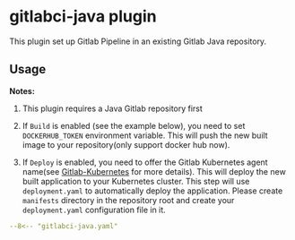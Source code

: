 # gitlabci-java plugin

This plugin set up Gitlab Pipeline in an existing Gitlab Java repository.

## Usage

**Notes:**

1. This plugin requires a Java Gitlab repository first

2. If `Build` is enabled (see the example below), you need to set `DOCKERHUB_TOKEN` environment variable. This will push the new built image to your repository(only support docker hub now).

3. If `Deploy` is enabled, you need to offer the Gitlab Kubernetes agent name(see [Gitlab-Kubernetes](https://docs.gitlab.cn/jh/user/clusters/agent/) for more details). This will deploy the new built application to your Kubernetes cluster. This step will use `deployment.yaml` to automatically deploy the application. Please create `manifests` directory in the repository root and create your `deployment.yaml` configuration file in it.

```yaml
--8<-- "gitlabci-java.yaml"
```
